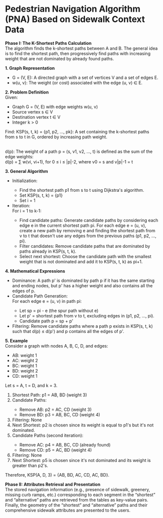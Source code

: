 # Pedestrian Navigation Algorithm (PNA) Based on Sidewalk Context Data

__Phase I: The K-Shortest Paths Calculation__ <br>
The algorithm finds the k-shortest paths between A and B. The general idea is to find the shortest path, then progressively find paths with increasing weight that are not dominated by already found paths.

__1. Graph Representation__ <br>
<ul>
 <li>G = (V, E): A directed graph with a set of vertices V and a set of edges E.</li>
 <li>w(u, v): The weight (or cost) associated with the edge (u, v) ∈ E.</li>
</ul>

__2.	Problem Definition__ <br>
Given:
<ul>
 <li>Graph G = (V, E) with edge weights w(u, v)</li>
 <li>Source vertex s ∈ V</li>
 <li>Destination vertex t ∈ V</li>
 <li>Integer k > 0</li>
</ul>
Find:
KSP(s, t, k) = {p1, p2, ..., pk}: A set containing the k-shortest paths from s to t in G, ordered by increasing path weight. <br><br>

d(p): The weight of a path p = (s, v1, v2, ..., t) is defined as the sum of the edge weights: <br>
d(p) = ∑ w(vi, vi+1), for 0 ≤ i ≤ |p|-2, where v0 = s and v|p|-1 = t

__3.	General Algorithm__ <br>
<ul>
 <li>Initialization:</li>
 <ul>
  <li>Find the shortest path p1 from s to t using Dijkstra's algorithm.</li>
  <li>Set KSP(s, t, k) = {p1}</li>
  <li>Set i = 1</li>
 </ul>
<li>Iteration:</li>
  For i = 1 to k-1:
 <ul>
    <li>Find candidate paths: Generate candidate paths by considering each edge e in the current shortest path pi. For each edge e = (u, v), create a new path by removing e and finding the shortest path from v to t that doesn't use any edges from the previous paths (p1, p2, ..., pi).</li>
    <li>Filter candidates: Remove candidate paths that are dominated by paths already in KSP(s, t, k).</li>
    <li>Select next shortest: Choose the candidate path with the smallest weight that is not dominated and add it to KSP(s, t, k) as pi+1.</li>
 </ul>
    </ul>

__4.	Mathematical Expressions__ <br>
<ul>
 <li>Dominance: A path p' is dominated by path p if it has the same starting and ending nodes, but p' has a higher weight and also contains all the edges of p.</li>
 <li>Candidate Path Generation:</li>
  For each edge e = (u, v) in path pi:
 <ul>
    <li> Let sp = pi - e (the spur path without e) </li>
    <li> Let p' = shortest path from v to t, excluding edges in (p1, p2, ..., pi).</li>
    <li>Candidate path p = sp + p'</li>
 </ul>
<li> Filtering: Remove candidate paths where a path p exists in KSP(s, t, k) such that d(p) ≤ d(p') and p contains all the edges of p'. </li>
</ul>

__5.	Example__ <br>
Consider a graph with nodes A, B, C, D, and edges:
<ul>
<li>AB: weight 1</li>
<li>AC: weight 2</li>
<li>BC: weight 1</li>
<li>BD: weight 2</li>
<li>CD: weight 1</li>
</ul>

Let s = A, t = D, and k = 3. <br>
<ol>
<li>Shortest Path: p1 = AB, BD (weight 3)</li>
<li>Candidate Paths:</li>
 <ul>
  <li>Remove AB: p2 = AC, CD (weight 3)</li>
  <li>Remove BD: p3 = AB, BC, CD (weight 4)</li>
  </ul>
<li>Filtering: None</li>
<li>Next Shortest: p2 is chosen since its weight is equal to p1's but it's not dominated.</li>
<li>Candidate Paths (second iteration):</li>
 <ul>
  <li>Remove AC: p4 = AB, BC, CD (already found)</li>
  <li>Remove CD: p5 = AC, BD (weight 4)</li>
  </ul>
<li>Filtering: None</li>
<li>Next Shortest: p5 is chosen since it's not dominated and its weight is greater than p2's.</li>
 </ol>
 
Therefore, KSP(A, D, 3) = {AB, BD, AC, CD, AC, BD}.
<br>

__Phase II: Attributes Retrieval and Presentation__ <br>
The stored navigation information (e.g., presence of sidewalk, greenery, missing curb ramps, etc.) corresponding to each segment in the “shortest” and “alternative” paths are retrieved from the tables as key-value pairs. Finally, the geometry of the “shortest” and “alternative” paths and their comprehensive sidewalk attributes are presented to the users.
